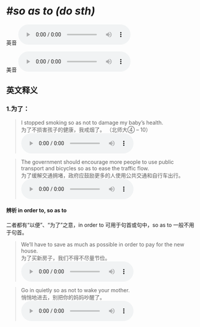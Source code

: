 # ***\#so as to (do sth)*** 
英音
<audio src="./media/so as to (do sth.)1.aac" controls="controls"></audio>

美音
<audio src="./media/so as to (do sth.)2.aac" controls="controls"></audio>



  

英文释义
---
### 1.**为了：**  

 > I stopped smoking so as not to damage my baby’s health.  
 > 为了不损害孩子的健康，我戒烟了。  （北师大④ – 10）  
<audio src="./media/so-11.aac" controls="controls"></audio>

 > The government should encourage more people to use public transport and bicycles so as to ease the traffic flow.  
 > 为了缓解交通拥堵，政府应鼓励更多的人使用公共交通和自行车出行。    
<audio src="./media/so-12.aac" controls="controls"></audio>

#### 辨析 in order to, so as to
二者都有“以便”、“为了”之意，in order to 可用于句首或句中，so as to 一般不用于句首。  
 > We’ll have to save as much as possible in order to pay for the new house.  
 > 为了买新房子，我们不得不尽量节俭。    
<audio src="./media/order-13.aac" controls="controls"></audio>

 > Go in quietly so as not to wake your mother.  
 > 悄悄地进去，别把你的妈妈吵醒了。    
<audio src="./media/order-14.aac" controls="controls"></audio>



